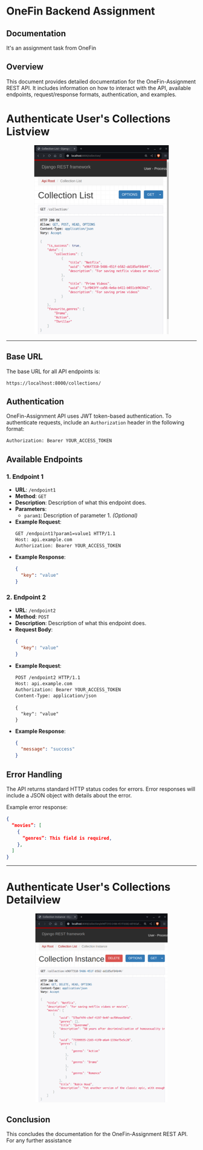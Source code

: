 # OneFin Backend Assignment 
## Documentation

It's an assignment task from OneFin

## Overview

This document provides detailed documentation for the OneFin-Assignment REST API. It includes information on how to interact with the API, available endpoints, request/response formats, authentication, and examples.

# Authenticate User's Collections Listview
<p align="center">
  <a href="https://shub.pythonanywhere.com/profile">
    <img alt="Responsive" src="https://raw.githubusercontent.com/Shubhansh-Simple/OneFin-Assignment/main/Screenshots/Collection-List-View.png" height="500" /> 
  </a>
</p>

<hr>

## Base URL

The base URL for all API endpoints is:

```
https://localhost:8000/collections/
```

## Authentication

OneFin-Assignment API uses JWT token-based authentication. To authenticate requests, include an `Authorization` header in the following format:

```
Authorization: Bearer YOUR_ACCESS_TOKEN
```

## Available Endpoints

### 1. Endpoint 1

- **URL**: `/endpoint1`
- **Method**: `GET`
- **Description**: Description of what this endpoint does.
- **Parameters**:
  - `param1`: Description of parameter 1. *(Optional)*
- **Example Request**:
  ```http
  GET /endpoint1?param1=value1 HTTP/1.1
  Host: api.example.com
  Authorization: Bearer YOUR_ACCESS_TOKEN
  ```
- **Example Response**:
  ```json
  {
    "key": "value"
  }
  ```

### 2. Endpoint 2

- **URL**: `/endpoint2`
- **Method**: `POST`
- **Description**: Description of what this endpoint does.
- **Request Body**:
  ```json
  {
    "key": "value"
  }
  ```
- **Example Request**:
  ```http
  POST /endpoint2 HTTP/1.1
  Host: api.example.com
  Authorization: Bearer YOUR_ACCESS_TOKEN
  Content-Type: application/json

  {
    "key": "value"
  }
  ```
- **Example Response**:
  ```json
  {
    "message": "success"
  }
  ```

## Error Handling

The API returns standard HTTP status codes for errors. Error responses will include a JSON object with details about the error.

Example error response:

```json
{
  “movies”: [
    {
      “genres”: This field is required,
    },
  ]
}
```

<hr>

# Authenticate User's Collections Detailview
<p align="center">
  <a href="https://shub.pythonanywhere.com/profile">
    <img alt="Responsive" src="https://raw.githubusercontent.com/Shubhansh-Simple/OneFin-Assignment/main/Screenshots/Collection-Detail-View.png" height="500" /> 
  </a>
</p>

## Conclusion

This concludes the documentation for the OneFin-Assignment REST API. For any further assistance

